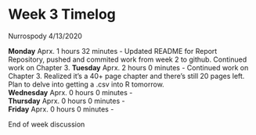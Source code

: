 Week 3 Timelog
================
Nurrospody
4/13/2020

**Monday** Aprx. 1 hours 32 minutes - Updated README for Report
Repository, pushed and commited work from week 2 to github. Continued
work on Chapter 3. **Tuesday** Aprx. 2 hours 0 minutes - Continued work
on Chapter 3. Realized it’s a 40+ page chapter and there’s still 20
pages left. Plan to delve into getting a .csv into R tomorrow.  
**Wednesday** Aprx. 0 hours 0 minutes -  
**Thursday** Aprx. 0 hours 0 minutes -  
**Friday** Aprx. 0 hours 0 minutes -

End of week discussion
